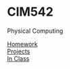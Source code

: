 # CIM542
 Physical Computing

[Homework](/Homework)  
[Projects](/Projects)  
[In Class](/InClass)  
